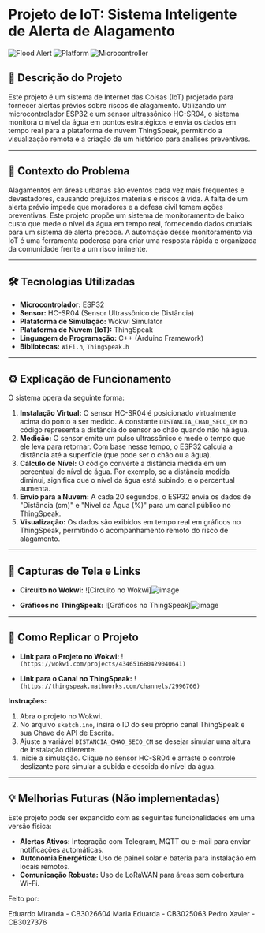# Projeto de IoT: Sistema Inteligente de Alerta de Alagamento

![Flood Alert](https://img.shields.io/badge/IoT-Alerta%20de%20Alagamento-blue)
![Platform](https://img.shields.io/badge/Plataforma-Wokwi-purple)
![Microcontroller](https://img.shields.io/badge/MCU-ESP32-orange)

## 📖 Descrição do Projeto

Este projeto é um sistema de Internet das Coisas (IoT) projetado para fornecer alertas prévios sobre riscos de alagamento. Utilizando um microcontrolador ESP32 e um sensor ultrassônico HC-SR04, o sistema monitora o nível da água em pontos estratégicos e envia os dados em tempo real para a plataforma de nuvem ThingSpeak, permitindo a visualização remota e a criação de um histórico para análises preventivas.

---

## 🎯 Contexto do Problema

Alagamentos em áreas urbanas são eventos cada vez mais frequentes e devastadores, causando prejuízos materiais e riscos à vida. A falta de um alerta prévio impede que moradores e a defesa civil tomem ações preventivas. Este projeto propõe um sistema de monitoramento de baixo custo que mede o nível da água em tempo real, fornecendo dados cruciais para um sistema de alerta precoce. A automação desse monitoramento via IoT é uma ferramenta poderosa para criar uma resposta rápida e organizada da comunidade frente a um risco iminente.

---

## 🛠️ Tecnologias Utilizadas

* **Microcontrolador:** ESP32
* **Sensor:** HC-SR04 (Sensor Ultrassônico de Distância)
* **Plataforma de Simulação:** Wokwi Simulator
* **Plataforma de Nuvem (IoT):** ThingSpeak
* **Linguagem de Programação:** C++ (Arduino Framework)
* **Bibliotecas:** `WiFi.h`, `ThingSpeak.h`

---

## ⚙️ Explicação de Funcionamento

O sistema opera da seguinte forma:
1.  **Instalação Virtual:** O sensor HC-SR04 é posicionado virtualmente acima do ponto a ser medido. A constante `DISTANCIA_CHAO_SECO_CM` no código representa a distância do sensor ao chão quando não há água.
2.  **Medição:** O sensor emite um pulso ultrassônico e mede o tempo que ele leva para retornar. Com base nesse tempo, o ESP32 calcula a distância até a superfície (que pode ser o chão ou a água).
3.  **Cálculo de Nível:** O código converte a distância medida em um percentual de nível de água. Por exemplo, se a distância medida diminui, significa que o nível da água está subindo, e o percentual aumenta.
4.  **Envio para a Nuvem:** A cada 20 segundos, o ESP32 envia os dados de "Distância (cm)" e "Nível da Água (%)" para um canal público no ThingSpeak.
5.  **Visualização:** Os dados são exibidos em tempo real em gráficos no ThingSpeak, permitindo o acompanhamento remoto do risco de alagamento.

---

## 📸 Capturas de Tela e Links

* **Circuito no Wokwi:**
![Circuito no Wokwi]![image](https://github.com/user-attachments/assets/7a671c6e-54ad-4956-81ed-0004bfc54ec8)


* **Gráficos no ThingSpeak:**
![Gráficos no ThingSpeak]![image](https://github.com/user-attachments/assets/9492c66e-4da9-49af-a61e-938fd934cd51)


---

## 🚀 Como Replicar o Projeto

* **Link para o Projeto no Wokwi:**
    !`(https://wokwi.com/projects/434651680429040641)`

* **Link para o Canal no ThingSpeak:**
    !`(https://thingspeak.mathworks.com/channels/2996766)`

**Instruções:**
1.  Abra o projeto no Wokwi.
2.  No arquivo `sketch.ino`, insira o ID do seu próprio canal ThingSpeak e sua Chave de API de Escrita.
3.  Ajuste a variável `DISTANCIA_CHAO_SECO_CM` se desejar simular uma altura de instalação diferente.
4.  Inicie a simulação. Clique no sensor HC-SR04 e arraste o controle deslizante para simular a subida e descida do nível da água.

---

## 💡 Melhorias Futuras (Não implementadas)
Este projeto pode ser expandido com as seguintes funcionalidades em uma versão física:
* **Alertas Ativos:** Integração com Telegram, MQTT ou e-mail para enviar notificações automáticas.
* **Autonomia Energética:** Uso de painel solar e bateria para instalação em locais remotos.
* **Comunicação Robusta:** Uso de LoRaWAN para áreas sem cobertura Wi-Fi.

Feito por:

Eduardo Miranda - CB3026604
Maria Eduarda - CB3025063
Pedro Xavier - CB3027376
